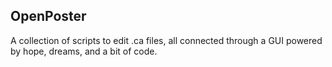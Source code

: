 ## OpenPoster
A collection of scripts to edit .ca files, all connected through a GUI powered by hope, dreams, and a bit of code.
